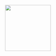<span><img src="https://github-readme-stats.vercel.app/api/top-langs/?username=bona373737&layout=compact&theme=vue" height=150></span>




